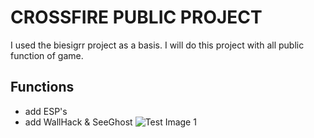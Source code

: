 # CROSSFIRE PUBLIC PROJECT
  I used the biesigrr project as a basis. I will do this project with all public function of game.
## Functions
- add ESP's
- add WallHack & SeeGhost
![Test Image 1](https://github.com/Dyonanthan/crossfire_public_dyon/tree/master/dyon_public/project.png)
